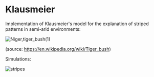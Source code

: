 # Klausmeier
Implementation of Klausmeier's model for the explanation of striped patterns in semi-arid environments:

![Niger,_tiger_bush_(1)](https://user-images.githubusercontent.com/17238972/220868145-2cdbefe3-2ad5-41de-b8f0-8920ae6d4afc.jpg)

(source: https://en.wikipedia.org/wiki/Tiger_bush)

Simulations:

![stripes](https://user-images.githubusercontent.com/17238972/220868730-20453721-6e58-4ad8-8463-f8c62ad31034.png)
